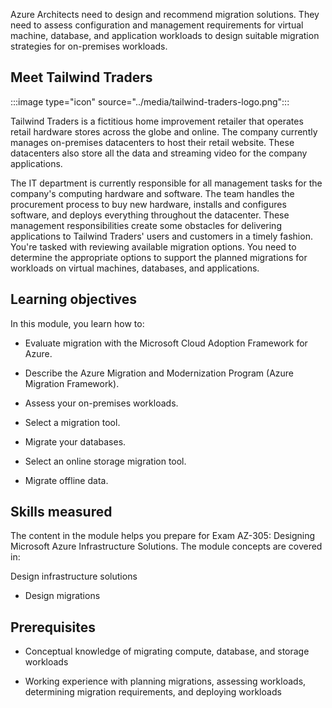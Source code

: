 Azure Architects need to design and recommend migration solutions. They need to assess configuration and management requirements for virtual machine, database, and application workloads to design suitable migration strategies for on-premises workloads.

## Meet Tailwind Traders

:::image type="icon" source="../media/tailwind-traders-logo.png":::

Tailwind Traders is a fictitious home improvement retailer that operates retail hardware stores across the globe and online. The company currently manages on-premises datacenters to host their retail website. These datacenters also store all the data and streaming video for the company applications.

The IT department is currently responsible for all management tasks for the company's computing hardware and software. The team handles the procurement process to buy new hardware, installs and configures software, and deploys everything throughout the datacenter. These management responsibilities create some obstacles for delivering applications to Tailwind Traders' users and customers in a timely fashion. You're tasked with reviewing available migration options. You need to determine the appropriate options to support the planned migrations for workloads on virtual machines, databases, and applications.

## Learning objectives

In this module, you learn how to:

- Evaluate migration with the Microsoft Cloud Adoption Framework for Azure.

- Describe the Azure Migration and Modernization Program (Azure Migration Framework).

- Assess your on-premises workloads.

- Select a migration tool.

- Migrate your databases.

- Select an online storage migration tool.

- Migrate offline data.

## Skills measured 

The content in the module helps you prepare for Exam AZ-305: Designing Microsoft Azure Infrastructure Solutions. The module concepts are covered in:

Design infrastructure solutions

- Design migrations

## Prerequisites

- Conceptual knowledge of migrating compute, database, and storage workloads

- Working experience with planning migrations, assessing workloads, determining migration requirements, and deploying workloads